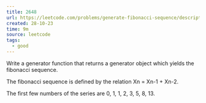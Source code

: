 ```yaml
---
title: 2648
url: https://leetcode.com/problems/generate-fibonacci-sequence/description/
created: 28-10-23
time: 9m
source: leetcode
tags:
  - good
---
```


Write a generator function that returns a generator object which yields the fibonacci sequence.

The fibonacci sequence is defined by the relation Xn = Xn-1 + Xn-2.

The first few numbers of the series are 0, 1, 1, 2, 3, 5, 8, 13.
